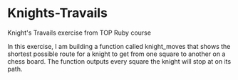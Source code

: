 # Knights-Travails
Knight's Travails exercise from TOP Ruby course

In this exercise, I am building a function called knight_moves that shows the shortest possible route for a knight to get from one square to another on a chess board. The function outputs every square the knight will stop at on its path.